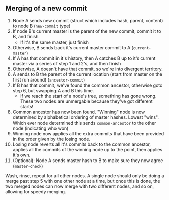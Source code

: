 Merging of a new commit
-----------------------
1. Node A sends new commit (struct which includes hash, parent, content) to node B (`new-commit` type)
2. If node B's current master is the parent of the new commit, commit it to B, and finish
   * If it's the same master, just finish
3. Otherwise, B sends back it's current master commit to A (`current-master`)
4. If A has that commit in it's history, then A catches B up to it's current master via a series of step 1 and 2's, and then finish
5. Otherwise, A doesn't have that commit, so we're into divergent territory.
6. A sends to B the parent of the current location (start from master on the first run around) (`ancestor-commit`)
7. If B has that commit, we've found the common ancestor, otherwise goto step 6, but swapping A and B this time.
   * If we reach the start of a node's tree, something has gone wrong. These two nodes are unmergable because they've got different starts!
8. Common ancestor has now been found. "Winning" node is now determined by alphabetical ordering of master hashes. Lowest "wins". Which ever node determined this sends `common-ancestor` to the other node (indicating who won)
9. Winning node now applies all the extra commits that have been provided in the order given by the losing node.
10. Losing node reverts all it's commits back to the common ancestor, applies all the commits of the winning node up to the point, then applies it's own.
11. (Optional): Node A sends master hash to B to make sure they now agree (`master-check`)

Wash, rinse, repeat for all other nodes. A single node should only be doing a merge past step 5 with one other node at a time, but once this is done, the two merged nodes can now merge with two different nodes, and so on, allowing for speedy merging.